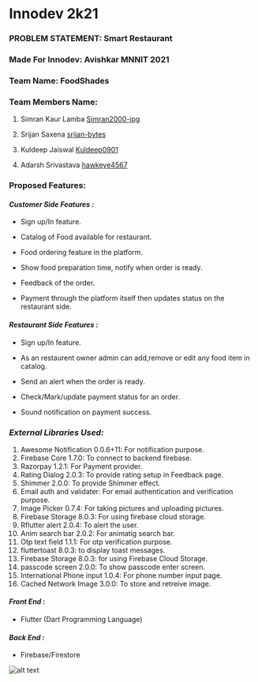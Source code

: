 # Innodev 2k21

### PROBLEM STATEMENT: Smart Restaurant

### Made For Innodev: Avishkar MNNIT 2021

### Team Name: FoodShades

### Team Members Name:

1. Simran Kaur Lamba [Simran2000-jpg](https://github.com/Simran2000-jpg)

2. Srijan Saxena [srijan-bytes](https://github.com/srijan-bytes)

3. Kuldeep Jaiswal [Kuldeep0901](https://github.com/Kuldeep0901)

4. Adarsh Srivastava [hawkeye4567](https://github.com/hawkeye4567)

### Proposed Features:

#### ***Customer Side Features :***
* Sign up/In feature.

* Catalog of Food available for restaurant.

* Food ordering feature in the platform.

* Show food preparation time, notify when order is ready.

* Feedback of the order.

* Payment through the platform itself then updates status on the
restaurant side.

#### ***Restaurant Side Features :***
* Sign up/In feature.
* As an restaurent owner admin can add,remove or edit any food item in catalog.

* Send an alert when the order is ready.

* Check/Mark/update payment status for an order.

* Sound notification on payment success.

### ***External Libraries Used:***
1. Awesome Notification 0.0.6+11: For notification purpose.
2. Firebase Core 1.7.0: To connect to backend firebase.
3. Razorpay 1.2.1: For Payment provider.
4. Rating Dialog 2.0.3: To provide rating setup in Feedback page.
5. Shimmer 2.0.0: To provide Shimmer effect.
6. Email auth and validater: For email authentication and verification purpose.
7. Image Picker 0.7.4: For taking pictures and uploading pictures.
8. Firebase Storage 8.0.3: For using firebase cloud storage.
9. Rflutter alert 2.0.4: To alert the user.
10. Anim search bar 2.0.2: For animatig search bar.
11. Otp text field 1.1.1: For otp verification purpose.
12. fluttertoast 8.0.3: to display toast messages.
13. Firebase Storage 8.0.3: for using Firebase Cloud Storage.
14. passcode screen 2.0.0: To show passcode enter screen.
15. International Phone input 1.0.4: For phone number input page.
16. Cached Network Image 3.0.0: To store and retreive image.
#### ***Front End :***
* Flutter (Dart Programming Language)

#### ***Back End :***
* Firebase/Firestore

![alt text](https://drive.google.com/file/d/1TBlUny9_rgp8a2FTd26TLfNsWT7aHWRE/view?usp=sharing)



